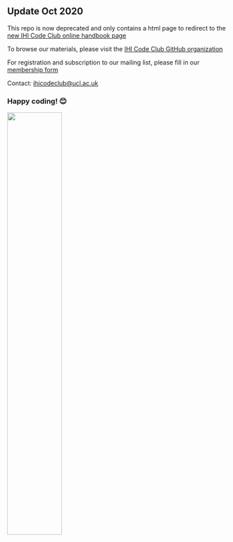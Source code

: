 ## Update Oct 2020

This repo is now deprecated and only contains a html page to redirect to
the [new IHI Code Club online handbook page](https://ihi-code-club.github.io/handbook/introduction.html)

To browse our materials, please visit the [IHI Code Club GitHub organization](https://github.com/IHI-Code-Club)

For registration and subscription to our mailing list, please fill in our [membership form](https://forms.office.com/Pages/ResponsePage.aspx?id=_oivH5ipW0yTySEKEdmlwmTLVShUkb9Nh40TgmRp95lUQjdSM0JDQzNPMURSRDZWTzFLRjY0WU1QMi4u)

Contact: ihicodeclub@ucl.ac.uk

### Happy coding! :blush:

<img src="docs/content/images/logo/CodeClub_ver2_darkblue.png" width="50%" height="50%">
